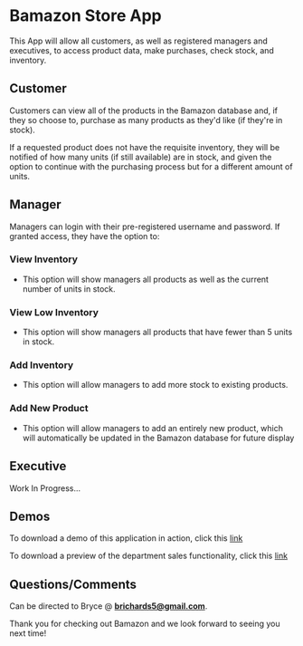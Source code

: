 # Bamazon Store App

This App will allow all customers, as well as registered managers and executives, to access product data, make purchases, check stock, and inventory.


## Customer
Customers can view all of the products in the Bamazon database and, if they so choose to, purchase as many products as they'd like (if they're in stock).

If a requested product does not have the requisite inventory, they will be notified of how many units (if still available) are in stock, and given the option to continue with the purchasing process but for a different amount of units.


## Manager
Managers can login with their pre-registered username and password. If granted access, they have the option to:

### View Inventory
* This option will show managers all products as well as the current number of units in stock.

### View Low Inventory
* This option will show managers all products that have fewer than 5 units in stock.

### Add Inventory
* This option will allow managers to add more stock to existing products.

### Add New Product
* This option will allow managers to add an entirely new product, which will automatically be updated in the Bamazon database for future display


## Executive
Work In Progress...


## Demos
To download a demo of this application in action, click this [link](https://github.com/bryce-richards/bamazon/blob/master/demo.mp4?raw=true)

To download a preview of the department sales functionality, click this [link](https://github.com/bryce-richards/bamazon/blob/master/add_sales_demo.mp4?raw=true)

## Questions/Comments
Can be directed to Bryce @ **brichards5@gmail.com**.

Thank you for checking out Bamazon and we look forward to seeing you next time!
